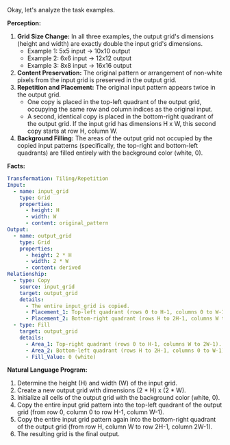 Okay, let's analyze the task examples.

**Perception:**

1.  **Grid Size Change:** In all three examples, the output grid's dimensions (height and width) are exactly double the input grid's dimensions.
    *   Example 1: 5x5 input -> 10x10 output
    *   Example 2: 6x6 input -> 12x12 output
    *   Example 3: 8x8 input -> 16x16 output
2.  **Content Preservation:** The original pattern or arrangement of non-white pixels from the input grid is preserved in the output grid.
3.  **Repetition and Placement:** The original input pattern appears twice in the output grid.
    *   One copy is placed in the top-left quadrant of the output grid, occupying the same row and column indices as the original input.
    *   A second, identical copy is placed in the bottom-right quadrant of the output grid. If the input grid has dimensions H x W, this second copy starts at row H, column W.
4.  **Background Filling:** The areas of the output grid not occupied by the copied input patterns (specifically, the top-right and bottom-left quadrants) are filled entirely with the background color (white, 0).

**Facts:**


```yaml
Transformation: Tiling/Repetition
Input:
  - name: input_grid
    type: Grid
    properties:
      - height: H
      - width: W
      - content: original_pattern
Output:
  - name: output_grid
    type: Grid
    properties:
      - height: 2 * H
      - width: 2 * W
      - content: derived
Relationship:
  - type: Copy
    source: input_grid
    target: output_grid
    details:
      - The entire input_grid is copied.
      - Placement_1: Top-left quadrant (rows 0 to H-1, columns 0 to W-1).
      - Placement_2: Bottom-right quadrant (rows H to 2H-1, columns W to 2W-1).
  - type: Fill
    target: output_grid
    details:
      - Area_1: Top-right quadrant (rows 0 to H-1, columns W to 2W-1).
      - Area_2: Bottom-left quadrant (rows H to 2H-1, columns 0 to W-1).
      - Fill_Value: 0 (white)
```


**Natural Language Program:**

1.  Determine the height (H) and width (W) of the input grid.
2.  Create a new output grid with dimensions (2 * H) x (2 * W).
3.  Initialize all cells of the output grid with the background color (white, 0).
4.  Copy the entire input grid pattern into the top-left quadrant of the output grid (from row 0, column 0 to row H-1, column W-1).
5.  Copy the entire input grid pattern again into the bottom-right quadrant of the output grid (from row H, column W to row 2H-1, column 2W-1).
6.  The resulting grid is the final output.